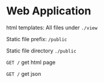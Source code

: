 # Web Application

html templates: All files under `./view`

Static file prefix: `/public`

Static file directory `./public`

`GET /` get html page

`GET /` get json
